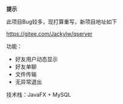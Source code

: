 **提示**

此项目Bug较多，现打算重写，新项目地址如下

https://gitee.com/Jackylw/qserver

功能：

* 好友用户动态显示
* 好友单聊
* 文件传输
* 无异常退出

技术栈：JavaFX + MySQL